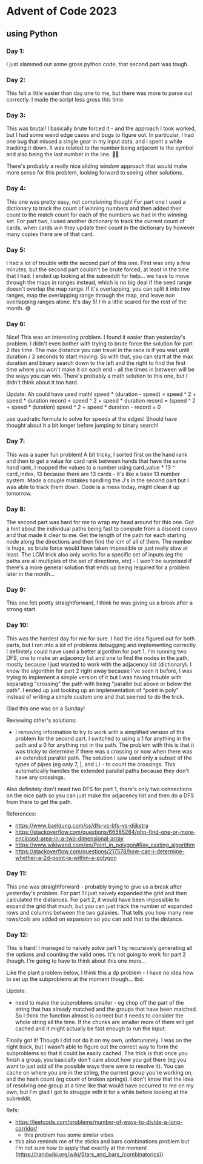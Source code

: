 # Advent of Code 2023
## using Python

### Day 1:
I just slammed out some gross python code, that second
part was tough.

### Day 2:
This felt a little easier than day one to me, but there
was more to parse out correctly. I made the script less
gross this time.

### Day 3:
This was brutal! I basically brute forced it - and the
approach I took worked, but I had some weird edge cases
and bugs to figure out. In particular, I had one bug
that missed a single gear in my input data, and I spent
a while tracking it down. It was related to the number
being adjacent to the symbol and also being the last
number in the line. 🤦‍♂️

There's probably a really nice sliding window approach
that would make more sense for this problem, looking
forward to seeing other solutions.

### Day 4:
This one was pretty easy, not complaining though! For part
one I used a dictionary to track the count of winning numbers
and then added their count to the match count for each of the
numbers we had in the winning set. For part two, I used
another dictionary to track the current count of cards, when
cards win they update their count in the dictionary by however
many copies there are of that card.

### Day 5:
I had a lot of trouble with the second part of this one. First
was only a few minutes, but the second part couldn't be brute
forced, at least in the time that I had. I ended up looking
at the subreddit for help... we have to move through the maps
in ranges instead, which is no big deal if the seed range doesn't
overlap the map range. If it's overlapping, you can split it into
two ranges, map the overlapping range through the map, and leave
non overlapping ranges alone. It's day 5! I'm a little scared for
the rest of the month. 😅

### Day 6:
Nice! This was an interesting problem. I found it easier than
yesterday's problem. I didn't even bother with trying to brute
force the solution for part 2 this time. The max distance you
can travel in the race is if you wait until duration / 2 seconds
to start moving. So with that, you can start at the max duration
and binary search down to the left and the right to find the
first time where you won't make it on each end - all the times
in between will be the ways you can win. There's probably a math
solution to this one, but I didn't think about it too hard.

Update:
Ah could have used math!
  speed * (duration - speed) = speed ^ 2 + speed * duration
  record < speed ^ 2 + speed * duration
  record = (speed ^ 2 + speed * duration)
  speed ^ 2 + speed * duration - record = 0

  use quadratic formula to solve for speeds at the edges! Should
  have thought about it a bit longer before jumping to binary search!

### Day 7:
This was a super fun problem! A bit tricky, I sorted first on the
hand rank and then to get a value for card rank between hands that
have the same hand rank, I mapped the values to a number using
card_value * 13 ^ card_index, 13 because there are 13 cards - it's
like a base 13 number system. Made a couple mistakes handling the
J's in the second part but I was able to track them down. Code is
a mess today, might clean it up tomorrow.

### Day 8:
The second part was hard for me to wrap my head around for this one.
Got a hint about the individual paths being fast to compute from
a discord convo and that made it clear to me. Get the length of the path
for each starting node along the directions and then find the lcm of
all of them. The number is huge, so brute force would have taken
impossible or just really slow at least. The LCM trick also only works
for a specific set of inputs (eg the paths are all multiples of the
set of directions, etc) - I won't be surprised if there's a more
general solution that ends up being required for a problem later in
the month...

### Day 9:
This one felt pretty straightforward, I think he was giving us a break
after a strong start.

### Day 10:
This was the hardest day for me for sure. I had the idea figured out for both
parts, but I ran into a lot of problems debugging and implementing correctly. I
definitely could have used a better algorithm for part 1, I'm running two
DFS, one to make an adjacency list and one to find the nodes in the path,
mostly because I just wanted to work with the adjacency list (dictionary).
I know the algorithm for part 2 right away because I've seen it before, I was
trying to implement a simple version of it but I was having trouble with
separating "crossing" the path with being "parallel but above or below the
path". I ended up just looking up an implementation of "point in poly" instead
of writing a simple custom one and that seemed to do the trick.

Glad this one was on a Sunday!

Reviewing other's solutions:
- I removing information to try to work with a simplified version of the problem
for the second part. I switched to using a 1 for anything in the path and a 0
for anything not in the path. The problem with this is that it was tricky to
determine if there was a crossing or now when there was an extended parallel
path. The solution I saw used only a subset of the types of pipes (eg only 7, |,
and L) - to count the crossings. This automatically handles the extended
parallel paths because they don't have any crossings.

Also definitely don't need two DFS for part 1, there's only two connections on
the nice path so you can just make the adjacency list and then do a DFS from
there to get the path.

References:
- https://www.baeldung.com/cs/dfs-vs-bfs-vs-dijkstra
- https://stackoverflow.com/questions/66585264/php-find-one-or-more-enclosed-area-in-a-two-dimensional-array
- https://www.wikiwand.com/en/Point_in_polygon#Ray_casting_algorithm
- https://stackoverflow.com/questions/217578/how-can-i-determine-whether-a-2d-point-is-within-a-polygon


### Day 11:
This one was straightforward - probably trying to give us a break after
yesterday's problem. For part 1 I just naively expanded the grid and then
calculated the distances. For part 2, it would have been impossible to
expand the grid that much, but you can just track the number of expanded
rows and columns between the two galaxies. That tells you how many new
rows/cols are added on expansion so you can add that to the distance.

### Day 12:
This is hard! I managed to naively solve part 1 by recursively generating
all the options and counting the valid ones. It's not going to work for
part 2 though. I'm going to have to think about this one more...

Like the plant problem below, I think this a dp problem - I have no idea
how to set up the subproblems at the moment though... tbd.

Update:
- need to make the subproblems smaller - eg chop off the part of the string that
  has already matched and the groups that have been matched. So I think the
  function almost is correct but it needs to consider the whole string all the
  time. If the chunks are smaller more of them will get cached and it might
  actually be fast enough to run the input.

Finally got it! Though I did not do it on my own, unfortunately. I was on the
right track, but I wasn't able to figure out the correct way to form the
subproblems so that it could be easily cached. The trick is that once you finish
a group, you basically don't care about how you got there (eg you want to just
add all the possible ways there were to resolve it). You can cache on where you
are in the string, the current group you're working on, and the hash count (eg
count of broken springs). I don't know that the idea of resolving one group at a
time like that would have occurred to me on my own, but I'm glad I got to
struggle with it for a while before looking at the subreddit.

Refs:
- https://leetcode.com/problems/number-of-ways-to-divide-a-long-corridor/
  - this problem has some similar vibes
- this also reminds me of the sticks and bars combinations problem but I'm not
  sure how to apply that exactly at the moment (https://handwiki.org/wiki/Stars_and_bars_(combinatorics))